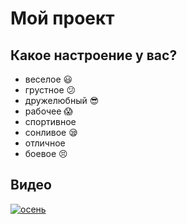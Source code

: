 # Мой проект

## Какое настроение у вас?
* веселое :smiley:
* грустное :confused:
* дружелюбный :sunglasses:
* рабочее :scream:
* спортивное
* сонливое :sleepy:
* отличное 
* боевое :persevere:

## Видео

[![осень](https://zabaka.net/upload/gochat/2015/09/1277803.jpg)](https://youtu.be/neMrx1ghWN4)

